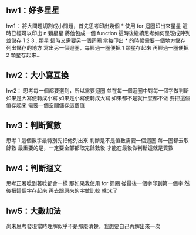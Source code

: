 ## hw1：好多星星

hw1：
將大問題切割成小問題，首先思考印出幾個 *
使用 for 迴圈印出來星星
這時已經可以印出 n 顆星星
將他包成一個 function
這時後繼續思考如何呈現成陣列並儲存 1 2 3...顆星
這時又需要另一個迴圈
當每印出 * 的時候需要一個地方儲存
列出儲存的地方
寫出另一個迴圈，每經過一圈便把 1 顆星存起來
再經過一圈便把 2 顆星存起來...

## hw2：大小寫互換

hw2：
思考每一個都要選到，所以需要迴圈
並在每一個迴圈中對每一個字做判斷
如果是大寫便轉成小寫
如果是小寫便轉成大寫
如果都不是就什麼都不做
要把這個值存起來
需要一個空間儲存這個值

## hw3：判斷質數

思考 1 這個數字最特別先把他列出來
判斷是不是值數需要一個迴圈
每一圈都去取餘數
最重要的是，一定要全部都取完餘數後
才能在最後做判斷這就是質數

## hw4：判斷迴文

思考正著唸到著唸都會一樣
那如果我使用 for 迴圈
從最後一個字印到第一個字
然後把這個字存起來
再去跟原來的字做比較
就ok了

## hw5：大數加法

尚未思考發現當時理解似乎不是那麼清楚，我想要自己再解出來一次